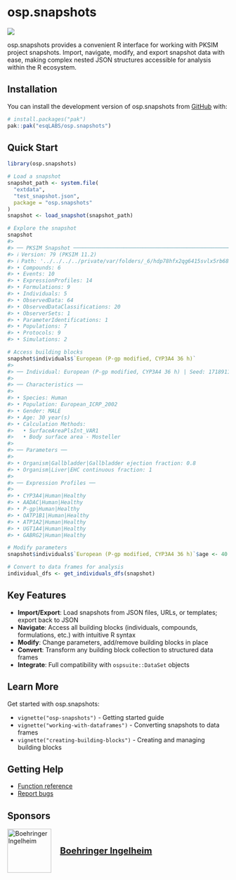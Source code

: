 
# osp.snapshots

<!-- badges: start -->

[![](https://img.shields.io/github/actions/workflow/status/esqlabs/osp.snapshots/main-workflow.yaml?branch=main&label=Build)](https://github.com/esqlabs/osp.snapshots/actions/workflows/main-workflow.yaml)
<!-- [![Codecov test coverage](https://codecov.io/gh/esqlabs/osp.snapshots/branch/main/graph/badge.svg)](https://app.codecov.io/gh/esqlabs/osp.snapshots?branch=main) -->

<!-- badges: end -->

osp.snapshots provides a convenient R interface for working with PKSIM
project snapshots. Import, navigate, modify, and export snapshot data
with ease, making complex nested JSON structures accessible for analysis
within the R ecosystem.

## Installation

You can install the development version of osp.snapshots from
[GitHub](https://github.com/) with:

``` r
# install.packages("pak")
pak::pak("esqLABS/osp.snapshots")
```

## Quick Start

``` r
library(osp.snapshots)

# Load a snapshot
snapshot_path <- system.file(
  "extdata",
  "test_snapshot.json",
  package = "osp.snapshots"
)
snapshot <- load_snapshot(snapshot_path)

# Explore the snapshot
snapshot
#> 
#> ── PKSIM Snapshot ──────────────────────────────────────────────────────────────
#> ℹ Version: 79 (PKSIM 11.2)
#> ℹ Path: '../../../../private/var/folders/_6/hdp78hfx2qg6415svlx5rb680000gn/T/RtmpuV3iXW/temp_libpath2fd19963c72/osp.snapshots/extdata/test_snapshot.json'
#> • Compounds: 6
#> • Events: 10
#> • ExpressionProfiles: 14
#> • Formulations: 9
#> • Individuals: 5
#> • ObservedData: 64
#> • ObservedDataClassifications: 20
#> • ObserverSets: 1
#> • ParameterIdentifications: 1
#> • Populations: 7
#> • Protocols: 9
#> • Simulations: 2

# Access building blocks
snapshot$individuals$`European (P-gp modified, CYP3A4 36 h)`
#> 
#> ── Individual: European (P-gp modified, CYP3A4 36 h) | Seed: 17189110 ──────────
#> 
#> ── Characteristics ──
#> 
#> • Species: Human
#> • Population: European_ICRP_2002
#> • Gender: MALE
#> • Age: 30 year(s)
#> • Calculation Methods:
#>   • SurfaceAreaPlsInt_VAR1
#>   • Body surface area - Mosteller
#> 
#> ── Parameters ──
#> 
#> • Organism|Gallbladder|Gallbladder ejection fraction: 0.8
#> • Organism|Liver|EHC continuous fraction: 1
#> 
#> ── Expression Profiles ──
#> 
#> • CYP3A4|Human|Healthy
#> • AADAC|Human|Healthy
#> • P-gp|Human|Healthy
#> • OATP1B1|Human|Healthy
#> • ATP1A2|Human|Healthy
#> • UGT1A4|Human|Healthy
#> • GABRG2|Human|Healthy

# Modify parameters
snapshot$individuals$`European (P-gp modified, CYP3A4 36 h)`$age <- 40

# Convert to data frames for analysis
individual_dfs <- get_individuals_dfs(snapshot)
```

## Key Features

- **Import/Export**: Load snapshots from JSON files, URLs, or templates;
  export back to JSON
- **Navigate**: Access all building blocks (individuals, compounds,
  formulations, etc.) with intuitive R syntax
- **Modify**: Change parameters, add/remove building blocks in place
- **Convert**: Transform any building block collection to structured
  data frames
- **Integrate**: Full compatibility with `ospsuite::DataSet` objects

## Learn More

Get started with osp.snapshots:

- `vignette("osp-snapshots")` - Getting started guide
- `vignette("working-with-dataframes")` - Converting snapshots to data
  frames
- `vignette("creating-building-blocks")` - Creating and managing
  building blocks

## Getting Help

- [Function
  reference](https://esqlabs.github.io/osp.snapshots/reference/)
- [Report bugs](https://github.com/esqLABS/osp.snapshots/issues)

## Sponsors

<!-- sponsors -->

<p align="left">

<a href="https://github.com/Boehringer-Ingelheim" style="display: inline-flex; align-items: center; gap: 20px;">
<img src="https://avatars.githubusercontent.com/u/62895628?s=200&amp;v=4" alt="Boehringer Ingelheim" width="100" style="vertical-align: middle;"/>
<strong style="font-size: 20px;">Boehringer Ingelheim</strong> </a>

</p>

<!-- sponsors -->

